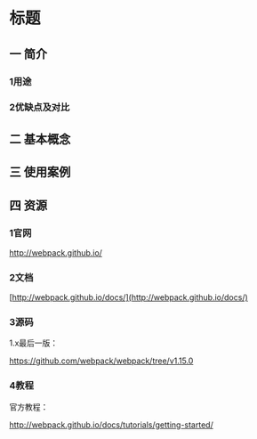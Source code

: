 # 标题

## 一 简介

### 1用途

### 2优缺点及对比

## 二 基本概念

## 三 使用案例

## 

## 四 资源

### 1官网

http://webpack.github.io/

### 2文档

[http://webpack.github.io/docs/](http://webpack.github.io/docs/)

### 3源码

1.x最后一版：

https://github.com/webpack/webpack/tree/v1.15.0

### 4教程

官方教程：

http://webpack.github.io/docs/tutorials/getting-started/

